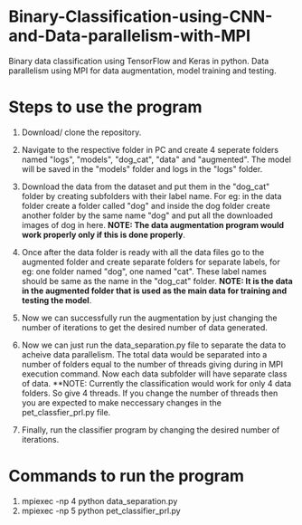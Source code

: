 # Binary-Classification-using-CNN-and-Data-parallelism-with-MPI
Binary data classification using TensorFlow and Keras in python. Data parallelism using MPI for data augmentation, model training and testing.

# Steps to use the program

1. Download/ clone the repository.
2. Navigate to the respective folder in PC and create 4 seperate folders named "logs", "models", "dog_cat", "data" and "augmented". The model will be saved in the "models" folder and logs in the "logs" folder.

3. Download the data from the dataset and put them in the "dog_cat" folder by creating subfolders with their label name. For eg: in the data folder create a folder called "dog" and inside the dog folder create another folder by the same name "dog" and put all the downloaded images of dog in here. **NOTE: The data augmentation program would work properly only if this is done properly**.

4. Once after the data folder is ready with all the data files go to the augmented folder and create separate folders for separate labels, for eg: one folder named "dog", one named "cat". These label names should be same as the name in the "dog_cat" folder. **NOTE: It is the data in the augmented folder that is used as the main data for training and testing the model**.

5. Now we can successfully run the augmentation by just changing the number of iterations to get the desired number of data generated.

6. Now we can just run the data_separation.py file to separate the data to acheive data parallelism. The total data would be separated into a number of folders equal to the number of threads giving during in MPI execution command. Now each data subfolder will have separate class of data. **NOTE: Currently the classification would work for only 4 data folders. So give 4 threads. If you change the number of threads then you are expected to make neccessary changes in the pet_classfier_prl.py file.

7. Finally, run the classifier program by changing the desired number of iterations.

# Commands to run the program

1. mpiexec -np 4 python data_separation.py
2. mpiexec -np 5 python pet_classifier_prl.py
